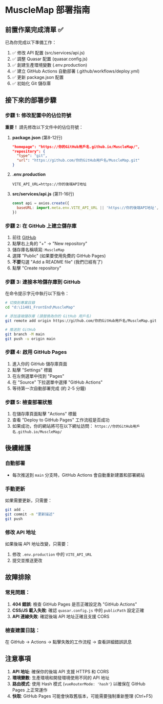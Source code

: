 # MuscleMap 部署指南

## 前置作業完成清單 ✅

已為你完成以下準備工作：

1. ✅ 修改 API 配置 (src/services/api.js)
2. ✅ 調整 Quasar 配置 (quasar.config.js)
3. ✅ 創建生產環境變數 (.env.production)
4. ✅ 建立 GitHub Actions 自動部署 (.github/workflows/deploy.yml)
5. ✅ 更新 package.json 配置
6. ✅ 初始化 Git 儲存庫

## 接下來的部署步驟

### 步驟 1: 修改配置中的佔位符號

**重要！** 請先修改以下文件中的佔位符號：

1. **package.json** (第8-12行)

   ```json
   "homepage": "https://你的GitHub用戶名.github.io/MuscleMap/",
   "repository": {
     "type": "git",
     "url": "https://github.com/你的GitHub用戶名/MuscleMap.git"
   }
   ```

2. **.env.production**

   ```
   VITE_API_URL=https://你的後端API地址
   ```

3. **src/services/api.js** (第11-16行)
   ```javascript
   const api = axios.create({
     baseURL: import.meta.env.VITE_API_URL || 'https://你的後端API地址',
   })
   ```

### 步驟 2: 在 GitHub 上建立儲存庫

1. 前往 [GitHub](https://github.com)
2. 點擊右上角的 "+" → "New repository"
3. 儲存庫名稱填寫: `MuscleMap`
4. 選擇 "Public" (如果要使用免費的 GitHub Pages)
5. **不要**勾選 "Add a README file" (我們已經有了)
6. 點擊 "Create repository"

### 步驟 3: 連接本地儲存庫到 GitHub

在命令提示字元中執行以下指令：

```bash
# 切換到專案目錄
cd "d:\11401_FrontEnd\MuscleMap"

# 添加遠端儲存庫 (請替換為你的 GitHub 用戶名)
git remote add origin https://github.com/你的GitHub用戶名/MuscleMap.git

# 推送到 GitHub
git branch -M main
git push -u origin main
```

### 步驟 4: 啟用 GitHub Pages

1. 進入你的 GitHub 儲存庫頁面
2. 點擊 "Settings" 標籤
3. 在左側選單中找到 "Pages"
4. 在 "Source" 下拉選單中選擇 "GitHub Actions"
5. 等待第一次自動部署完成 (約 2-5 分鐘)

### 步驟 5: 檢查部署狀態

1. 在儲存庫頁面點擊 "Actions" 標籤
2. 查看 "Deploy to GitHub Pages" 工作流程是否成功
3. 如果成功，你的網站將可在以下網址訪問：
   `https://你的GitHub用戶名.github.io/MuscleMap/`

## 後續維護

### 自動部署

- 每次推送到 `main` 分支時，GitHub Actions 會自動重新建置和部署網站

### 手動更新

如果需要更新，只需要：

```bash
git add .
git commit -m "更新描述"
git push
```

### 修改 API 地址

如果後端 API 地址改變，只需要：

1. 修改 `.env.production` 中的 `VITE_API_URL`
2. 提交並推送更改

## 故障排除

### 常見問題：

1. **404 錯誤**: 檢查 GitHub Pages 是否正確設定為 "GitHub Actions"
2. **CSS/JS 載入失敗**: 確認 `quasar.config.js` 中的 `publicPath` 設定正確
3. **API 連線失敗**: 確認後端 API 地址正確且支援 CORS

### 檢查建置日誌：

在 GitHub → Actions → 點擊失敗的工作流程 → 查看詳細錯誤訊息

## 注意事項

1. **API 地址**: 確保你的後端 API 支援 HTTPS 和 CORS
2. **環境變數**: 生產環境和開發環境使用不同的 API 地址
3. **路由模式**: 使用 Hash 模式 (`vueRouterMode: 'hash'`) 以確保在 GitHub Pages 上正常運作
4. **快取**: GitHub Pages 可能會快取舊版本，可能需要強制重新整理 (Ctrl+F5)
